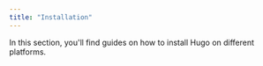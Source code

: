 ```yaml
---
title: "Installation"
---
```


In this section, you'll find guides on how to install Hugo on different platforms.